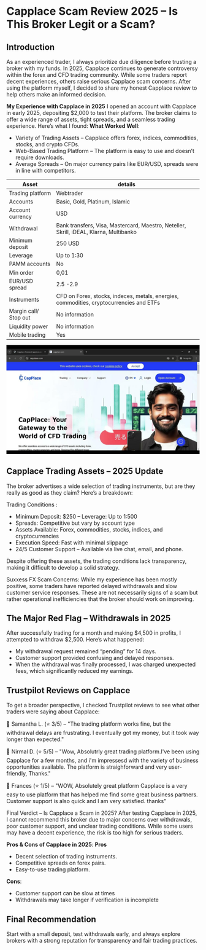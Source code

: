 Capplace Scam Review 2025 – Is This Broker Legit or a Scam?
======================================================

Introduction
------------

As an experienced trader, I always prioritize due diligence before trusting a broker with my funds. In 2025, Capplace continues to generate controversy within the forex and CFD trading community. While some traders report decent experiences, others raise serious Capplace scam concerns. After using the platform myself, I decided to share my honest Capplace review to help others make an informed decision.

**My Experience with Capplace in 2025**
I opened an account with Capplace in early 2025, depositing $2,000 to test their platform. The broker claims to offer a wide range of assets, tight spreads, and a seamless trading experience. Here’s what I found:
**What Worked Well**:
- Variety of Trading Assets – Capplace offers forex, indices, commodities, stocks, and crypto CFDs.
- Web-Based Trading Platform – The platform is easy to use and doesn’t require downloads.
- Average Spreads – On major currency pairs like EUR/USD, spreads were in line with competitors.


| **Asset** | **details** | 
|-------------| -------------- | 
| Trading platform | Webtrader | 
| Accounts | Basic, Gold, Platinum, Islamic | 
| Account currency | USD | 
| Withdrawal | Bank transfers, Visa, Mastercard, Maestro, Neteller, Skrill, iDEAL, Klarna, Multibanko  | 
| Minimum deposit | 250 USD | 
| Leverage | Up to 1:30 | 
| PAMM accounts | No | 
| Min order | 0,01 |
| EUR/USD spread | 2.5 -2.9   | 
| Instruments | CFD on Forex, stocks, indeces, metals, energies, commodities, cryptocurrencies and ETFs | 
| Margin call/ Stop out | No information | 
| Liquidity power | No information | 
| Mobile trading | Yes |

![image](https://github.com/Broker-review/Capplace-review/blob/9ff6582fc98a3b9281cc09b7a33949f7edfa0a0b/capplace%20home%20screen.jpg)

Capplace Trading Assets – 2025 Update
--------------------

The broker advertises a wide selection of trading instruments, but are they really as good as they claim? Here’s a breakdown:

Trading Conditions : 
- Minimum Deposit: $250
– Leverage: Up to 1:500
- Spreads: Competitive but vary by account type
- Assets Available: Forex, commodities, stocks, indices, and cryptocurrencies
- Execution Speed: Fast with minimal slippage
- 24/5 Customer Support – Available via live chat, email, and phone.

Despite offering these assets, the trading conditions lack transparency, making it difficult to develop a solid strategy.

Suxxess FX Scam Concerns: While my experience has been mostly positive, some traders have reported delayed withdrawals and slow customer service responses. These are not necessarily signs of a scam but rather operational inefficiencies that the broker should work on improving.



The Major Red Flag – Withdrawals in 2025
-----------------------
After successfully trading for a month and making $4,500 in profits, I attempted to withdraw $2,500. Here’s what happened:
- My withdrawal request remained “pending” for 14 days.
- Customer support provided confusing and delayed responses.
- When the withdrawal was finally processed, I was charged unexpected fees, which significantly reduced my earnings.


Trustpilot Reviews on Capplace
-----------------

To get a broader perspective, I checked Trustpilot reviews to see what other traders were saying about Capplace:

💬 Samantha L. (⭐ 3/5) – "The trading platform works fine, but the withdrawal delays are frustrating. I eventually got my money, but it took way longer than expected."

💬 Nirmal D. (⭐ 5/5) – "Wow, Absolutrly great trading platform.I've been using Capplace for a few months, and i'm impressesd with the variety of business opportunities available. The platform is straighforward and very user- friendly, Thanks."

💬 Frances (⭐ 1/5) – "WOW, Absolutely great platform Capplace is a very easy to use platform that has helped me find some great business partners. Customer support is also quick and I am very satisfied. thanks"

Final Verdict – Is Capplace a Scam in 2025?
After testing Capplace in 2025, I cannot recommend this broker due to major concerns over withdrawals, poor customer support, and unclear trading conditions. While some users may have a decent experience, the risk is too high for serious traders.

**Pros & Cons of Capplace in 2025**:
**Pros**
- Decent selection of trading instruments.
- Competitive spreads on forex pairs.
- Easy-to-use trading platform.

**Cons**:
- Customer support can be slow at times
- Withdrawals may take longer if verification is incomplete

Final Recommendation
----------------

Start with a small deposit, test withdrawals early, and always explore brokers with a strong reputation for transparency and fair trading practices.
